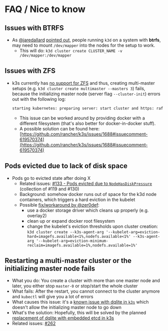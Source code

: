 # FAQ / Nice to know

## Issues with BTRFS

- As [@jaredallard](https://github.com/jaredallard) [pointed out](https://github.com/rancher/k3d/pull/48), people running `k3d` on a system with **btrfs**, may need to mount `/dev/mapper` into the nodes for the setup to work.
  - This will do: `k3d cluster create CLUSTER_NAME -v /dev/mapper:/dev/mapper`

## Issues with ZFS

- k3s currently has [no support for ZFS](ttps://github.com/rancher/k3s/issues/66) and thus, creating multi-master setups (e.g. `k3d cluster create multimaster --masters 3`) fails, because the initializing master node (server flag `--cluster-init`) errors out with the following log:
  ```bash
  starting kubernetes: preparing server: start cluster and https: raft_init(): io: create I/O capabilities probe file: posix_allocate: operation not supported on socket
  ```

  - This issue can be worked around by providing docker with a different filesystem (that's also better for docker-in-docker stuff).
  - A possible solution can be found here: [https://github.com/rancher/k3s/issues/1688#issuecomment-619570374](https://github.com/rancher/k3s/issues/1688#issuecomment-619570374)

## Pods evicted due to lack of disk space

- Pods go to evicted state after doing X
  - Related issues: [#133 - Pods evicted due to `NodeHasDiskPressure`](https://github.com/rancher/k3d/issues/133) (collection of #119 and #130)
  - Background: somehow docker runs out of space for the k3d node containers, which triggers a hard eviction in the kubelet
  - Possible [fix/workaround by @zer0def](https://github.com/rancher/k3d/issues/133#issuecomment-549065666):
    - use a docker storage driver which cleans up properly (e.g. overlay2)
    - clean up or expand docker root filesystem
    - change the kubelet's eviction thresholds upon cluster creation: `k3d cluster create --k3s-agent-arg '--kubelet-arg=eviction-hard=imagefs.available<1%,nodefs.available<1%' --k3s-agent-arg '--kubelet-arg=eviction-minimum-reclaim=imagefs.available=1%,nodefs.available=1%'`

## Restarting a multi-master cluster or the initializing master node fails

- What you do: You create a cluster with more than one master node and later, you either stop `master-0` or stop/start the whole cluster
- What fails: After the restart, you cannot connect to the cluster anymore and `kubectl` will give you a lot of errors
- What causes this issue: it's a [known issue with dqlite in `k3s`](https://github.com/rancher/k3s/issues/1391) which doesn't allow the initializing master node to go down
- What's the solution: Hopefully, this will be solved by the planned [replacement of dqlite with embedded etcd in k3s](https://github.com/rancher/k3s/pull/1770)
- Related issues: [#262](https://github.com/rancher/k3d/issues/262)
